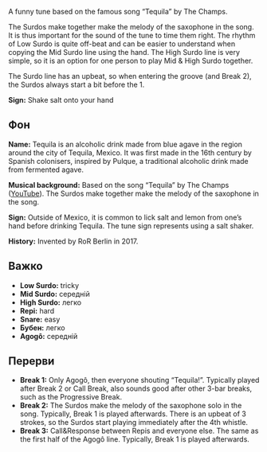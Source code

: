 A funny tune based on the famous song “Tequila” by The Champs.

The Surdos make together make the melody of the saxophone in the song. It is
thus important for the sound of the tune to time them right. The rhythm of Low
Surdo is quite off-beat and can be easier to understand when copying the Mid
Surdo line using the hand. The High Surdo line is very simple, so it is an
option for one person to play Mid & High Surdo together.

The Surdo line has an upbeat, so when entering the groove (and Break 2), the
Surdos always start a bit before the 1.

**Sign:** Shake salt onto your hand

## Фон

**Name:** Tequila is an alcoholic drink made from blue agave in the region
around the city of Tequila, Mexico. It was first made in the 16th century by
Spanish colonisers, inspired by Pulque, a traditional alcoholic drink made from
fermented agave.

**Musical background:** Based on the song “Tequila” by The Champs
([YouTube](https://youtu.be/Uyl7GP_VMJY?t=20)). The Surdos make together make
the melody of the saxophone in the song.

**Sign:** Outside of Mexico, it is common to lick salt and lemon from one’s hand
before drinking Tequila. The tune sign represents using a salt shaker.

**History:** Invented by RoR Berlin in 2017.

## Важко

* **Low Surdo:** tricky
* **Mid Surdo:** середній
* **High Surdo:** легко
* **Repi:** hard
* **Snare:** easy
* **Бубен:** легко
* **Agogô:** середній

## Перерви

* **Break 1:** Only Agogô, then everyone shouting “Tequila!”. Typically played
  after Break 2 or Call Break, also sounds good after other 3-bar breaks, such
  as the Progressive Break.
* **Break 2:** The Surdos make the melody of the saxophone solo in the song.
  Typically, Break 1 is played afterwards. There is an upbeat of 3 strokes, so
  the Surdos start playing immediately after the 4th whistle.
* **Break 3:** Call&Response between Repis and everyone else. The same as the
  first half of the Agogô line. Typically, Break 1 is played afterwards.
